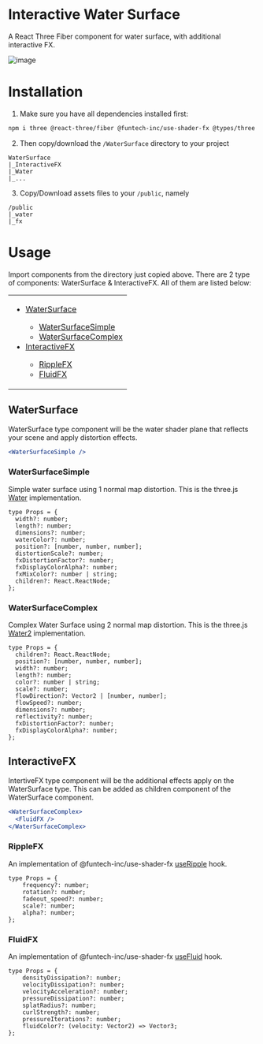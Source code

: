 # Interactive Water Surface

A React Three Fiber component for water surface, with additional interactive FX.

![image](https://github.com/nhtoby311/WaterSurface/assets/52330522/b65069fc-242d-4e2d-845d-83ede4d04a37)


# Installation

1. Make sure you have all dependencies installed first:

```bash
npm i three @react-three/fiber @funtech-inc/use-shader-fx @types/three
```

2. Then copy/download the `/WaterSurface` directory to your project

```
WaterSurface
|_InteractiveFX
|_Water
|_...
```

3. Copy/Download assets files to your `/public`, namely

```
/public
|_water
|_fx
```

# Usage

Import components from the directory just copied above. There are 2 type of components: WaterSurface & InteractiveFX. All of them are listed below:

<table>
  <tr>
    <td valign="top">
      <ul>
        <li><a href="#watersurface">WaterSurface</a></li>
        <ul>
          <li><a href="#watersurfacesimple">WaterSurfaceSimple</a></li>
          <li><a href="#watersurfacecomplex">WaterSurfaceComplex</a></li>
        </ul>
        <li><a href="#InteractiveFX">InteractiveFX</a></li>
        <ul>
          <li><a href="#ripplefx">RippleFX</a></li>
          <li><a href="#fluidfx">FluidFX</a></li>
        </ul>
      </ul>
    </td>
  </tr>
</table>

## WaterSurface

WaterSurface type component will be the water shader plane that reflects your scene and apply distortion effects.

```jsx
<WaterSurfaceSimple />
```

### WaterSurfaceSimple

Simple water surface using 1 normal map distortion. This is the three.js [Water](https://github.com/mrdoob/three.js/blob/66f7aa81379d0d3b31b7e58c9ecc42e08a16d724/examples/jsm/objects/Water.js) implementation. 

```tsx
type Props = {
  width?: number;
  length?: number;
  dimensions?: number;
  waterColor?: number;
  position?: [number, number, number];
  distortionScale?: number;
  fxDistortionFactor?: number;
  fxDisplayColorAlpha?: number;
  fxMixColor?: number | string;
  children?: React.ReactNode;
};
```

### WaterSurfaceComplex

Complex Water Surface using 2 normal map distortion. This is the three.js [Water2](https://github.com/mrdoob/three.js/blob/66f7aa81379d0d3b31b7e58c9ecc42e08a16d724/examples/jsm/objects/Water2.js) implementation.

```tsx
type Props = {
  children?: React.ReactNode;
  position?: [number, number, number];
  width?: number;
  length?: number;
  color?: number | string;
  scale?: number;
  flowDirection?: Vector2 | [number, number];
  flowSpeed?: number;
  dimensions?: number;
  reflectivity?: number;
  fxDistortionFactor?: number;
  fxDisplayColorAlpha?: number;
};
```

## InteractiveFX

IntertiveFX type component will be the additional effects apply on the WaterSurface type. This can be added as children component of the WaterSurface component. 

```jsx
<WaterSurfaceComplex>
  <FluidFX />
</WaterSurfaceComplex>
```

### RippleFX

An implementation of @funtech-inc/use-shader-fx [useRipple](https://use-shader-fx-stories.vercel.app/?path=/docs/interactions-useripple--docs) hook.

```tsx
type Props = {
	frequency?: number;
	rotation?: number;
	fadeout_speed?: number;
	scale?: number;
	alpha?: number;
};

```

### FluidFX

An implementation of @funtech-inc/use-shader-fx [useFluid](https://use-shader-fx-stories.vercel.app/?path=/docs/interactions-usefluid--docs) hook.

```tsx
type Props = {
	densityDissipation?: number;
	velocityDissipation?: number;
	velocityAcceleration?: number;
	pressureDissipation?: number;
	splatRadius?: number;
	curlStrength?: number;
	pressureIterations?: number;
	fluidColor?: (velocity: Vector2) => Vector3;
};

```
